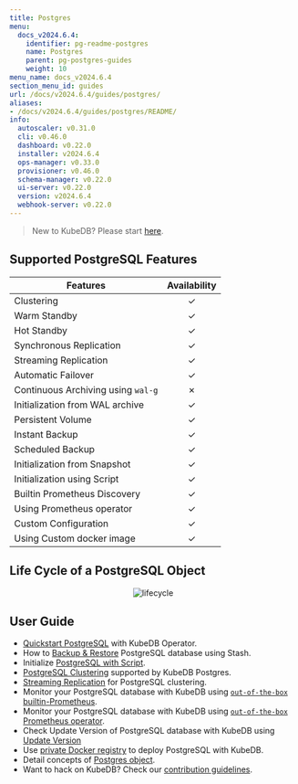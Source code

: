 ```yaml
---
title: Postgres
menu:
  docs_v2024.6.4:
    identifier: pg-readme-postgres
    name: Postgres
    parent: pg-postgres-guides
    weight: 10
menu_name: docs_v2024.6.4
section_menu_id: guides
url: /docs/v2024.6.4/guides/postgres/
aliases:
- /docs/v2024.6.4/guides/postgres/README/
info:
  autoscaler: v0.31.0
  cli: v0.46.0
  dashboard: v0.22.0
  installer: v2024.6.4
  ops-manager: v0.33.0
  provisioner: v0.46.0
  schema-manager: v0.22.0
  ui-server: v0.22.0
  version: v2024.6.4
  webhook-server: v0.22.0
---
```


> New to KubeDB? Please start [here](/docs/v2024.6.4/README).

## Supported PostgreSQL Features

| Features                           | Availability |
| ---------------------------------- |:------------:|
| Clustering                         |   &#10003;   |
| Warm Standby                       |   &#10003;   |
| Hot Standby                        |   &#10003;   |
| Synchronous Replication            |   &#10003;   |
| Streaming Replication              |   &#10003;   |
| Automatic Failover                 |   &#10003;   |
| Continuous Archiving using `wal-g` |   &#10007;   |
| Initialization from WAL archive    |   &#10003;   |
| Persistent Volume                  |   &#10003;   |
| Instant Backup                     |   &#10003;   |
| Scheduled Backup                   |   &#10003;   |
| Initialization from Snapshot       |   &#10003;   |
| Initialization using Script        |   &#10003;   |
| Builtin Prometheus Discovery       |   &#10003;   |
| Using Prometheus operator          |   &#10003;   |
| Custom Configuration               |   &#10003;   |
| Using Custom docker image          |   &#10003;   |

## Life Cycle of a PostgreSQL Object

<p align="center">
  <img alt="lifecycle"  src="/docs/v2024.6.4/images/postgres/lifecycle.png">
</p>

## User Guide

- [Quickstart PostgreSQL](/docs/v2024.6.4/guides/postgres/quickstart/quickstart) with KubeDB Operator.
- How to [Backup & Restore](/docs/v2024.6.4/guides/postgres/backup/overview/) PostgreSQL database using Stash.
- Initialize [PostgreSQL with Script](/docs/v2024.6.4/guides/postgres/initialization/script_source).
- [PostgreSQL Clustering](/docs/v2024.6.4/guides/postgres/clustering/ha_cluster) supported by KubeDB Postgres.
- [Streaming Replication](/docs/v2024.6.4/guides/postgres/clustering/streaming_replication) for PostgreSQL clustering.
- Monitor your PostgreSQL database with KubeDB using [`out-of-the-box` builtin-Prometheus](/docs/v2024.6.4/guides/postgres/monitoring/using-builtin-prometheus).
- Monitor your PostgreSQL database with KubeDB using [`out-of-the-box` Prometheus operator](/docs/v2024.6.4/guides/postgres/monitoring/using-prometheus-operator).
- Check Update Version of PostgreSQL database with KubeDB using [Update Version](/docs/v2024.6.4/guides/postgres/update-version/versionupgrading)
- Use [private Docker registry](/docs/v2024.6.4/guides/postgres/private-registry/using-private-registry) to deploy PostgreSQL with KubeDB.
- Detail concepts of [Postgres object](/docs/v2024.6.4/guides/postgres/concepts/postgres).
- Want to hack on KubeDB? Check our [contribution guidelines](/docs/v2024.6.4/CONTRIBUTING).
